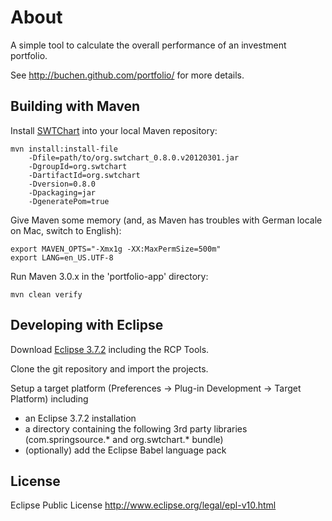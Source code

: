 # About

A simple tool to calculate the overall performance of an investment portfolio.

See http://buchen.github.com/portfolio/ for more details.

## Building with Maven

Install [SWTChart](http://www.swtchart.org/) into your local Maven repository:

```
mvn install:install-file
    -Dfile=path/to/org.swtchart_0.8.0.v20120301.jar
    -DgroupId=org.swtchart
    -DartifactId=org.swtchart
    -Dversion=0.8.0
    -Dpackaging=jar
    -DgeneratePom=true
```


Give Maven some memory (and, as Maven has troubles with German locale on Mac, switch to English):

```
export MAVEN_OPTS="-Xmx1g -XX:MaxPermSize=500m"
export LANG=en_US.UTF-8
```


Run Maven 3.0.x in the 'portfolio-app' directory:

```
mvn clean verify
```

## Developing with Eclipse

Download [Eclipse 3.7.2](http://eclipse.org/downloads/) including the RCP Tools.

Clone the git repository and import the projects.

Setup a target platform (Preferences -> Plug-in Development -> Target Platform) including

* an Eclipse 3.7.2 installation
* a directory containing the following 3rd party libraries (com.springsource.* and org.swtchart.* bundle)
* (optionally) add the Eclipse Babel language pack

## License
 
Eclipse Public License
http://www.eclipse.org/legal/epl-v10.html
 